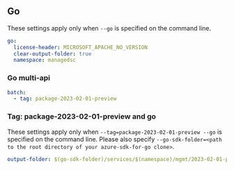 ## Go

These settings apply only when `--go` is specified on the command line.

```yaml $(go)
go:
  license-header: MICROSOFT_APACHE_NO_VERSION
  clear-output-folder: true
  namespace: managedsc
```

### Go multi-api

``` yaml $(go) && $(multiapi)
batch:
  - tag: package-2023-02-01-preview
```

### Tag: package-2023-02-01-preview and go

These settings apply only when `--tag=package-2023-02-01-preview --go` is specified on the command line.
Please also specify `--go-sdk-folder=<path to the root directory of your azure-sdk-for-go clone>`.

```yaml $(tag) == 'package-2023-02-01-preview' && $(go)
output-folder: $(go-sdk-folder)/services/$(namespace)/mgmt/2023-02-01-preview/$(namespace)
```
